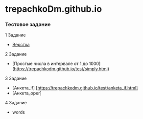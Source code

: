 # trepachkoDm.github.io

### Тестовое задание

1 Задание 
* [Верстка](https://trepachkodm.github.io/test/site.html)

2 Задание
* [Простые числа в интервале от 1 до 1000] (https://trepachkodm.github.io/test/simply.html)

3 Задание
* [Анкета_if] [https://trepachkodm.github.io/test/anketa_if.html]
* [Анкета_oper]

4 Задание
* words
